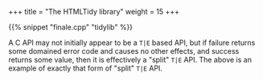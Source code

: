 +++
title = "The HTMLTidy library"
weight = 15
+++

{{% snippet "finale.cpp" "tidylib" %}}

A C API may not initially appear to be a `T|E` based API, but if failure
returns some domained error code and causes no other effects, and success
returns some value, then it is effectively a "split" `T|E` API. The above
is an example of exactly that form of "split" `T|E` API.